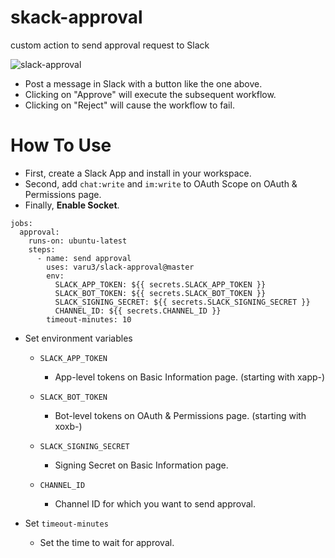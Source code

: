 # skack-approval

custom action to send approval request to Slack

![slack-approval](./img/approval)

- Post a message in Slack with a button like the one above.
- Clicking on "Approve" will execute the subsequent workflow.
- Clicking on "Reject" will cause the workflow to fail.

# How To Use

- First, create a Slack App and install in your workspace.
- Second, add `chat:write` and `im:write` to OAuth Scope on OAuth & Permissions page.
- Finally, **Enable Socket**.

```
jobs:
  approval:
    runs-on: ubuntu-latest
    steps:
      - name: send approval
        uses: varu3/slack-approval@master
        env:
          SLACK_APP_TOKEN: ${{ secrets.SLACK_APP_TOKEN }}
          SLACK_BOT_TOKEN: ${{ secrets.SLACK_BOT_TOKEN }}
          SLACK_SIGNING_SECRET: ${{ secrets.SLACK_SIGNING_SECRET }}
          CHANNEL_ID: ${{ secrets.CHANNEL_ID }}
        timeout-minutes: 10
```

- Set environment variables

  - `SLACK_APP_TOKEN`

    - App-level tokens on Basic Information page. (starting with xapp-)

  - `SLACK_BOT_TOKEN`

    - Bot-level tokens on OAuth & Permissions page. (starting with xoxb-)

  - `SLACK_SIGNING_SECRET`

    - Signing Secret on Basic Information page.

  - `CHANNEL_ID`

    - Channel ID for which you want to send approval.

- Set `timeout-minutes`
  - Set the time to wait for approval.
